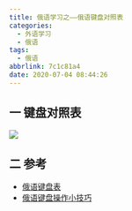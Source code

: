 ```yaml
---
title: 俄语学习之——俄语键盘对照表
categories:
  - 外语学习
  - 俄语
tags:
  - 俄语
abbrlink: 7c1c81a4
date: 2020-07-04 08:44:26
---
```

## 一  键盘对照表

![][1]

<!--more-->

## 二  参考

* [俄语键盘表](https://www.doc88.com/p-8991732736199.html)
* [俄语键盘操作小技巧](https://m.163.com/dy/article/HL42N1450536A755.html)




[1]:https://cdn.jsdelivr.net/gh/PGzxc/CDN/blog-lan-russia/issua-2-keyboard-1.png

